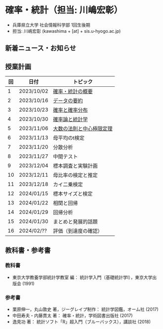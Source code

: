 # 確率・統計（担当: 川嶋宏彰）

- 兵庫県立大学 社会情報科学部 1回生後期
- 担当: 川嶋宏彰 (kawashima + [at] + sis.u-hyogo.ac.jp)

## 新着ニュース・お知らせ


## 授業計画

|回 |日付 |トピック|
|---|---|---|
|1 |2023/10/02 |[確率・統計の概要](slide/ProbStat2023_01.pdf)|
|2 |2023/10/16 |[データの要約](slide/ProbStat2023_02.pdf)|
|3 |2023/10/23 |[確率と確率分布](slide/ProbStat2023_03.pdf)|
|4 |2023/10/30 |[確率論と統計学](slide/ProbStat2023_04.pdf)|
|5 |2023/11/06 |[大数の法則と中心極限定理](slide/ProbStat2023_05.pdf)|
|6 |2023/11/13 |母平均のt検定|
|7 |2023/11/20 |分散分析|
|8 |2023/11/27 |中間テスト|
|9 |2023/12/04 |標本調査と実験計画|
|10|2023/12/11 |母比率の検定と推定|
|11|2023/12/18 |カイ二乗検定|
|12|2024/01/15 |標本サイズと検定|
|13|2024/01/22 |相関と回帰|
|14|2024/01/29 |回帰分析|
|15|2024/01/30 |まとめと発展的話題|
|16|2024/02/?? |評価（到達度の確認）|

<!-- 
|6 |2023/11/13 |[母平均のt検定](slide/ProbStat2023_06.pdf)|
|7 |2023/11/20 |[分散分析](slide/ProbStat2023_07.pdf)|
|8 |2023/11/27 |[中間テスト（問題）](exercise/exam1-2023.pdf)[（解答）](exercise/exam1-2023_answer.pdf)<br />[分散分析の補足](slide/ProbStat2023_08.pdf)||
|9 |2023/12/04 |[標本調査と実験計画](slide/ProbStat2023_09.pdf)|
|10|2023/12/11 |[母比率の検定と推定](slide/ProbStat2023_10.pdf)|
|11|2023/12/18 |[カイ二乗検定](slide/ProbStat2023_11.pdf)|
|12|2024/01/15 |[標本サイズと検定](slide/ProbStat2023_12.pdf)|
|13|2024/01/22 |[相関と回帰](slide/ProbStat2023_13.pdf)|
|14|2024/01/29 |[回帰分析](slide/ProbStat2023_14.pdf)|
|15|2024/01/30 |[まとめと発展的話題](slide/ProbStat2023_15.pdf)|
|16|2024/02/?? |評価（到達度の確認）| -->


## 教科書・参考書

### 教科書

- 東京大学教養学部統計学教室 編： 統計学入門（基礎統計学Ⅰ），東京大学出版会 (1991)

### 参考書

- 栗原伸一，丸山敦史 著，ジーグレイプ制作： 統計学図鑑，オーム社 (2017)
- 中田寿夫・内藤貫太 著： 確率・統計，学術図書出版社 (2017)
- 逸見功 著： 統計ソフト「R」超入門（ブルーバックス），講談社 (2018)

<!-- ## Rのインストール

- Rを消してしまった場合のための[Rインストール方法](install-r) -->
